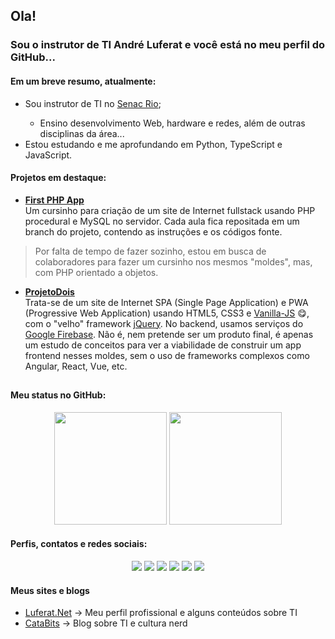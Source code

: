 ## Ola!

### Sou o instrutor de TI André Luferat e você está no meu perfil do GitHub...

#### Em um breve resumo, atualmente:

<ul>
  <li>Sou instrutor de TI no <a href="https://www.rj.senac.br/" target="_blank">Senac Rio</a>;</li>
    <ul><li>Ensino desenvolvimento Web, hardware e redes, além de outras disciplinas da área...</li></ul>
  <li>Estou estudando e me aprofundando em Python, TypeScript e JavaScript.</li>
</ul>

#### Projetos em destaque:

<ul>
  <li><a href="https://github.com/Luferat/firstphpapp" target="_blank"><strong>First PHP App</strong></a><br>
  Um cursinho para criação de um site de Internet fullstack usando PHP procedural e MySQL no servidor. Cada aula fica repositada em um branch do projeto, contendo as instruções e os códigos fonte.</li>
</ul>
<blockquote>Por falta de tempo de fazer sozinho, estou em busca de colaboradores para fazer um cursinho nos mesmos "moldes", mas, com PHP orientado a objetos.</blockquote>

<ul>  
 <li><a href="https://github.com/Luferat/ProjetoDois" target="_blank"><strong>ProjetoDois</strong></a><br>
   Trata-se de um site de Internet SPA (Single Page Application) e PWA (Progressive Web Application) usando HTML5, CSS3 e <a href="http://vanilla-js.com/" target="_blank">Vanilla-JS</a> 😋, com o "velho" framework <a href="https://jquery.com/">jQuery</a>. No backend, usamos serviços do <a href="https://firebase.com/" target="_blank">Google Firebase</a>. Não é, nem pretende ser um produto final, é apenas um estudo de conceitos para ver a viabilidade de construir um app frontend nesses moldes, sem o uso de frameworks complexos como Angular, React, Vue, etc.</li>
  </ul>
  
##  

#### Meu status no GitHub:

<div align="center">
    <img height="180em" src="https://github-readme-stats.vercel.app/api?username=Luferat&show_icons=true&theme=highcontrast&include_all_commits=true&count_private=true"/>
    <img height="180em" src="https://github-readme-stats.vercel.app/api/top-langs/?username=Luferat&layout=compact&langs_count=7&theme=highcontrast"/>
</div>

#### Perfis, contatos e redes sociais:
<div align="center"> 
  <a href="https://www.github.com/luferat/" target="_blank"><img src="https://img.shields.io/badge/GitHub-330F63?style=for-the-badge&logo=github&logoColor=white" target="_blank"></a>
  <a href="https://www.linkedin.com/in/" target="_blank"><img src="https://img.shields.io/badge/LinkedIn-%230077B5?style=for-the-badge&logo=linkedin&logoColor=white" target="_blank"></a>
  <a href="https://api.whatsapp.com/send?phone=5521987943192&text=Olá Luferat!" target="_blank"><img src="https://img.shields.io/badge/WhatsApp-25D366?style=for-the-badge&logo=whatsapp&logoColor=white"></a>
  <a href="https://www.youtube.com/" target="_blank"><img src="https://img.shields.io/badge/YouTube-FF0000?style=for-the-badge&logo=youtube&logoColor=white" target="_blank"></a> <a href="https://www.facebook.com/" target="_blank"><img src="https://img.shields.io/badge/Facebook-1877F2?style=for-the-badge&logo=facebook&logoColor=white" target="_blank"></a>
  <a href = "mailto:contato@luferat.net"><img src="https://img.shields.io/badge/Email-%23333?style=for-the-badge&logo=gmail&logoColor=white" target="_blank"></a>
</div>

#### Meus sites e blogs
<ul>
  <li><a href="http://www.luferat.net/" target="_blank">Luferat.Net</a> &rarr; Meu perfil profissional e alguns conteúdos sobre TI</li>
  <li><a href="http://www.catabits.com.br/" target="_blank">CataBits</a> &rarr; Blog sobre TI e cultura nerd</li>
</li>
 
